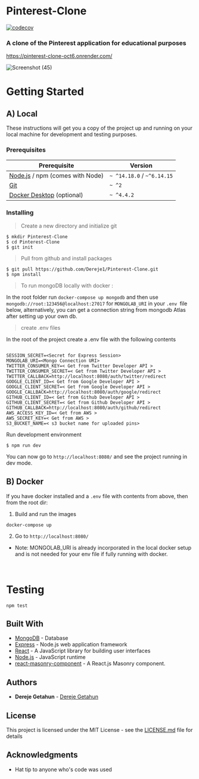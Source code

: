 # Pinterest-Clone
[![codecov](https://codecov.io/gh/Dereje1/Pinterest-Clone/branch/master/graph/badge.svg?token=k3bnvXaDh3)](https://codecov.io/gh/Dereje1/Pinterest-Clone)
### A clone of the Pinterest application for educational purposes
https://pinterest-clone-oct6.onrender.com/

![Screenshot (45)](https://user-images.githubusercontent.com/23533048/56138593-34949880-5f65-11e9-8507-e4cb12e6bcce.png)

# Getting Started
## A) Local
These instructions will get you a copy of the project up and running on your local machine for development and testing purposes.

### Prerequisites

| Prerequisite                                | Version |
| ------------------------------------------- | ------- |
| [Node.js](http://nodejs.org) /  npm (comes with Node)  | `~ ^14.18.0` / `~^6.14.15` |
| [Git](https://git-scm.com/downloads) | `~ ^2` |
| [Docker Desktop](https://www.docker.com/products/docker-desktop/) (optional) | `~ ^4.4.2` |

### Installing

>Create a new directory and initialize git

```
$ mkdir Pinterest-Clone
$ cd Pinterest-Clone
$ git init
```
>Pull from github and install packages

```
$ git pull https://github.com/Dereje1/Pinterest-Clone.git
$ npm install
```

>To run mongoDB locally with docker :

In the root folder run
`docker-compose up mongodb` and then use `mongodb://root:123456@localhost:27017` for `MONGOLAB_URI`
in your `.env `file below, alternatively, you can get a connection string from mongodb Atlas after setting up your own db.


>create .env files

In the root of the project create a .env file with the following contents
```

SESSION_SECRET=<Secret for Express Session>
MONGOLAB_URI=<Mongo Connection URI>
TWITTER_CONSUMER_KEY=< Get from Twitter Developer API >
TWITTER_CONSUMER_SECRET=< Get from Twitter Developer API >
TWITTER_CALLBACK=http://localhost:8080/auth/twitter/redirect
GOOGLE_CLIENT_ID=< Get from Google Developer API >
GOOGLE_CLIENT_SECRET=< Get from Google Developer API >
GOOGLE_CALLBACK=http://localhost:8080/auth/google/redirect
GITHUB_CLIENT_ID=< Get from Github Developer API >
GITHUB_CLIENT_SECRET=< Get from Github Developer API >
GITHUB_CALLBACK=http://localhost:8080/auth/github/redirect
AWS_ACCESS_KEY_ID=< Get from AWS >
AWS_SECRET_KEY=< Get from AWS >
S3_BUCKET_NAME=< s3 bucket name for uploaded pins>
```
Run development environment
```
$ npm run dev
```
You can now go to `http://localhost:8080/` and see the project running in dev mode.

## B) Docker
If you have docker installed and a `.env` file with contents from above, then from the root dir:
1. Build and run the images
```
docker-compose up
```
2. Go to  `http://localhost:8080/`
* Note: MONGOLAB_URI is already incorporated in the local docker setup and is not needed for your env file if fully running with docker.
<br/>

# Testing
```
npm test
```

## Built With

* [MongoDB](https://www.mongodb.com/) - Database
* [Express](https://expressjs.com/) - Node.js web application framework
* [React](https://reactjs.org/) - A JavaScript library for building user interfaces
* [Node.js](https://nodejs.org/) - JavaScript runtime
* [react-masonry-component](https://www.npmjs.com/package/react-masonry-component) - A React.js Masonry component.
 
## Authors

* **Dereje Getahun** - [Dereje Getahun](https://github.com/Dereje1)

## License

This project is licensed under the MIT License - see the [LICENSE.md](LICENSE.md) file for details

## Acknowledgments

* Hat tip to anyone who's code was used
